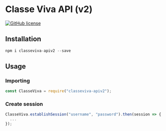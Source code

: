 # Classe Viva API (v2)

[![GitHub license](https://img.shields.io/github/license/alex-sandri/classeviva-api)](https://github.com/alex-sandri/classeviva-api/blob/master/LICENSE)

## Installation

```js
npm i classeviva-apiv2 --save
```

## Usage

### Importing

```js
const ClasseViva = require("classeviva-apiv2");
```

### Create session

```js
ClasseViva.establishSession("username", "password").then(session => {
  ...
});
```
